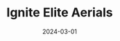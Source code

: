 ---
title: "Ignite Elite Aerials"
slug: "ignite-elite-aerials"
date: "2024-03-01"
description: "Video Description"
apparatus: "Lyra"
tags: ["tag1", "tag2", "lyra"]
media:
  - type: "youtube"
    videoId: "3fF_UaZjGO8"
---